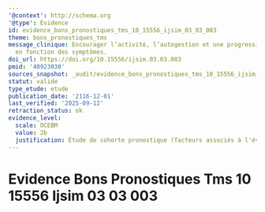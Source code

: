 ```yaml
---
'@context': http://schema.org
'@type': Evidence
id: evidence_bons_pronostiques_tms_10_15556_ijsim_03_03_003
theme: bons_pronostiques_tms
message_clinique: Encourager l’activité, l’autogestion et une progression graduée
  en fonction des symptômes.
doi_url: https://doi.org/10.15556/ijsim.03.03.003
pmid: '40923030'
sources_snapshot: _audit/evidence_bons_pronostiques_tms_10_15556_ijsim_03_03_003.json
statut: valide
type_etude: etude
publication_date: '2116-12-01'
last_verified: '2025-09-12'
retraction_status: ok
evidence_level:
  scale: OCEBM
  value: 2b
  justification: Étude de cohorte pronostique (facteurs associés à l'évolution)
---
```

# Evidence Bons Pronostiques Tms 10 15556 Ijsim 03 03 003

